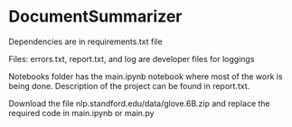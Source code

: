 # DocumentSummarizer

Dependencies are in requirements.txt file

Files: errors.txt, report.txt, and log are developer files for loggings

Notebooks folder has the main.ipynb notebook where most of the work is being done. Description of the project can be found in report.txt.


Download the file nlp.standford.edu/data/glove.6B.zip and replace the required code in main.ipynb or main.py
